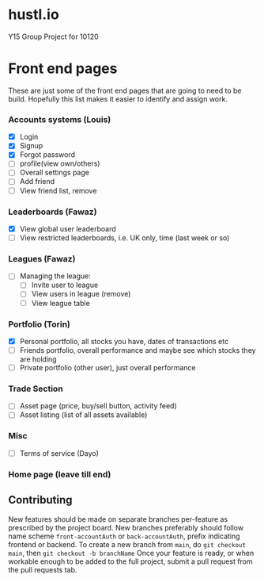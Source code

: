 # hustl.io
Y15 Group Project for 10120

# Front end pages
These are just some of the front end pages that are going to need to be build.  Hopefully this list makes it easier to identify and assign work.
### Accounts systems (Louis)
  * [x] Login
  * [x] Signup
  * [x] Forgot password
  * [ ] profile(view own/others)
  * [ ] Overall settings page
  * [ ] Add friend
  * [ ] View friend list, remove
### Leaderboards (Fawaz)
  * [x] View global user leaderboard
  * [ ] View restricted leaderboards, i.e. UK only, time (last week or so)
### Leagues (Fawaz)
   * [ ] Managing the league:
       * [ ] Invite user to league
       * [ ] View users in league (remove)
	 * [ ] View league table
### Portfolio (Torin)
  * [x] Personal portfolio, all stocks you have, dates of transactions etc
  * [ ] Friends portfolio, overall performance and maybe see which stocks they are holding
  * [ ] Private portfolio (other user), just overall performance

### Trade Section
  * [ ] Asset page (price, buy/sell button, activity feed)
  * [ ] Asset listing (list of all assets available)

### Misc
* [ ] Terms of service (Dayo)

### Home page (leave till end)

## Contributing
New features should be made on separate branches per-feature as prescribed by the project board.
New branches preferably should follow name scheme `front-accountAuth` or `back-accountAuth`, prefix indicating frontend or backend.
To create a new branch from `main`, do `git checkout main`, then `git checkout -b branchName`
Once your feature is ready, or when workable enough to be added to the full project, submit a pull request from the pull requests tab.
